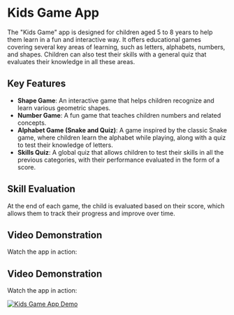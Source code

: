 # Kids Game App

The "Kids Game" app is designed for children aged 5 to 8 years to help them learn in a fun and interactive way. It offers educational games covering several key areas of learning, such as letters, alphabets, numbers, and shapes. Children can also test their skills with a general quiz that evaluates their knowledge in all these areas.

## Key Features

- **Shape Game**: An interactive game that helps children recognize and learn various geometric shapes.
- **Number Game**: A fun game that teaches children numbers and related concepts.
- **Alphabet Game (Snake and Quiz)**: A game inspired by the classic Snake game, where children learn the alphabet while playing, along with a quiz to test their knowledge of letters.
- **Skills Quiz**: A global quiz that allows children to test their skills in all the previous categories, with their performance evaluated in the form of a score.

## Skill Evaluation

At the end of each game, the child is evaluated based on their score, which allows them to track their progress and improve over time.


## Video Demonstration

Watch the app in action:

## Video Demonstration

Watch the app in action:

[![Kids Game App Demo](https://img.youtube.com/vi/your_video_id/0.jpg)](https://github.com/yass123iokjn/Kotlin_Project/raw/master/app/src/main/java/com/example/kotlin_project/WhatsApp%20Video%202024-12-04%20at%2012.57.00.mp4)
